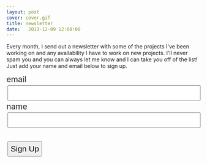 ```yaml
---
layout: post
cover: cover.gif
title: newsletter
date:   2013-12-09 12:00:00
---
```


<style>
button, input, select, textarea {
  margin: 3px;
  padding: 6px;
  font-size: 1.3rem;
}

.email-input {
  width: 100%;
}

.input-header {
  font-size:1.3rem;
}

#signup-card {
  max-width: 40vmax;
}

#confirm-button {
  margin-top: 2rem;
}

#signup-content {
  font-size: 1.3rem;
}
</style>

Every month, I send out a newsletter with some of the projects I've been working on and any availability I have to work on new projects. I'll never spam you and you can always let me know and I can take you off of the list! Just add your name and email below to sign up.


<div class="card" id="signup-card">
  <div class="card-content" id="signup-content">
    <form action="#" onsubmit="submitEmail();return false">
      <div class="input-header">email</div>
      <div><input class="email-input" id="email"></div>
      <div class="input-header">name</div>
      <div><input class="email-input" id="name"></div>
      <input type="submit" id="confirm-button" value="Sign Up">
    </form>
  </div>
</div>


<script>
  function submitEmail() {
    const url = 'https://parseapi.back4app.com/classes/emails';
    const headers = {
      'Content-Type': 'application/json',
      'Accept': 'application/json',
      "X-Parse-Application-Id":"sQt4Uwm3nFXvFRthCfYUvAC5Aj5uhYnMX7sGlD9v",
      "X-Parse-REST-API-Key": atob("TU9teTM2Q3cyWFloMndiczR1TDBFeGhsbDg2U2dZUEJUUWJoSXc2NQ=="),
      "Content-Type":" application/json",
    };

    fetch(url, {
      method: 'POST', // or 'PUT'
      body: JSON.stringify({"email":document.getElementById("email").value, "name":document.getElementById("name").value}), 
      headers: headers
    }).then(res => {
        res.json();

        let card = document.getElementById("signup-content");
        card.innerHTML = "Signup successful!<br/>Redirecting to the home page..."
        setTimeout( () => {
          window.location.href = "https://aaron.work";
        }, 3000);
    })
  }
</script>
